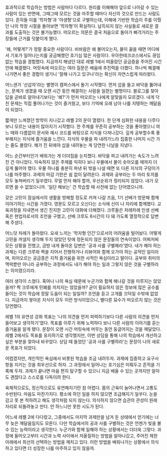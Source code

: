 효과적으로 학습하는 방법은 사람마다 다르다. 원리를 이해해야 앞으로 나아갈 수 있는 사람이 있는 반면에, 그때그때 모르는 것을 마주할 때마다 자신의 것으로 만드는 사람도 있다. 흔히들 이를 '학자형'과 '야생형'으로 구별하는데, 이해에 기반한 학습이 주를 이뤘던 나의 학창 시절을 돌아보면 '학자형'이 확실하다. 납득되지 않는 사실들로 새로운 결과를 도출하는 것은 불가능했다. 떠오르는 의문은 결국 처음으로 돌아가 삐걱거리는 주장들에 근거를 덧붙이게 했다.

'왜, 어떻게?'가 정말 중요한 사람이다. 비바람은 왜 불어오는지, 물이 끓을 때면 어디에서 기포가 일어나는지를 궁금해했던 호기심 많은 사람이다. 우아한테크코스에서도 끊임없는 학습을 경험했다. 지금까지 해냈던 대로 레벨 1에서 떠올랐던 궁금증을 주어진 시간 안에 해결했다. 머릿속에 떠오르는 여러 질문은 배움에 추진력을 더했다. 하나씩 해결해 나가면서 좋은 경험이 생기니 '잘해 나가고 있구나'라는 확신이 자연스럽게 따라왔다.

어느샌가 '선삽자'라는 별명이 캠퍼스에서 돌기 시작했다. 먼저 삽을 들고 바닥을 뚫어내는, 문제가 생겼을 때 오랜 시간 동안 해결하는 사람을 일컫는 별명이다. 블로그를 찾아 답을 곧바로 알아내기보다는 '왜?'가 먼저 떠오르는 나에게 알맞을지 모르겠다. 내게 닥친 문제는 직접 풀어나가는 것이 즐거웠고, 보다 기억에 오래 남아 나를 지탱하는 깨달음이 되었다.

짧게만 느껴졌던 방학이 지나갔고 레벨 2의 문이 열렸다. 한 단계 심화한 내용을 다루다 보니 모르는 내용이 많아지기 시작했다. 한 주제를 꾸준히 공부하는 것을 좋아했으니 여느 때와 다름없이 문서와 예시 코드를 바탕으로 지식을 다져나갔다. 깊게 공부할수록 풍부해지는 지식에 즐거움을 느낀다. 지식의 우물을 파 내려가느라 집중한 나머지 시간 가는 줄도 몰랐다. 해가 진 뒤에야 삽을 내려놓는 게 당연한 나날을 지냈다.

어느 순간부터인가 배워가는 게 더뎌짐을 눈치챘다. 바닥을 파고 내려가는 속도가 느려진 건 아니었다. 익숙하지 않은 주제를 익히다 보니 우물에서 물이 솟아오를 때까지 더 깊게 뚫어야 했다. 우물 하나를 충분히 파낸 뒤 밖을 나설 때면 또 다른 지식의 구덩이가 나를 마주했다. 과제의 마감 기한은 쉼 없이 달려온다. 과제와 공부라는 두 마리 토끼를 모두 놓쳐버리기 일쑤였다. 무얼 먼저 해야 할까, 우선순위가 정리되지 않았다. 내가 모르면 쓸 수 없었으니까. '일단 해보는' 건 학습할 때 사전에 없는 단어였으니까.

갖은 고민이 잠실에서의 생활을 방해할 정도로 커져 나갈 즈음, 1기 선배가 방문해 함께 이야기하는 시간을 가졌다. 영문도 모르고 오신다는 소식에 신이 나 자리에 함께했다. 교육과정을 지내면서 생긴 진지한 고민이 대화에 더해졌다. 크루들은 차례차례 인생 선배 혹은 현업자로서의 조언을 구했고, 선배 크루도 6시간이 다 돼 가도록 열정적으로 답변해 주셨다.

어느덧 차례가 돌아왔다. 요새 느끼는 '학자형 인간'으로서의 어려움을 털어놨다. 어떻게 고민을 꺼낼지 생각해 두지 않았던 탓에 정돈되지 않은 문장들의 연속이었다. 어찌저찌 모든 상황을 전했고, 금방 내게 돌아온 답변은 '공과 사를 구별해라'였다. 내가 해야 하는 과제는 다른 크루와 짝을 지어서 진행하거나 리뷰어와 함께 오가야 하는 공적인 일이라며, 피어오르는 궁금증은 지적 즐거움을 위한 사적인 욕심이라고 말이다. 공부와 취미의 맥락뿐만 아니라 공부하는 과정에서도 내가 해야 하는 일과 그렇지 않은 것을 구별하라는 의미였으리라.

여러 생각이 스쳤다. 혹여나 나의 욕심 때문에 누군가와 함께 해나갈 것을 미루지는 않았을까? 짝 크루에게 민폐를 끼치지는 않았을까? 굳이 필요하지 않은 정보에 많은 공수를 들이는 것이 학습에 정말 도움이 되는 일일까? 조언을 듣고 고개를 끄덕일 수밖에 없었다. 지금까지 쌓아온 지식이 모두 이런 방식이었으니, 별다른 묘수가 떠오르지 않는 것은 당연했다.

레벨 1의 유연성 강화 목표는 '나의 의견을 먼저 피력하기보다 다른 사람의 의견을 먼저 들어보고 생각하기'였다. 목표를 이루기 위해 노력하다 보니 다른 사람의 이야기를 듣는 즐거움을 알게 됐다. 문장이 오랜 시간 머릿속에 머무는 동안 둥글어지는 것을 깨달았다. 레벨 2에서도 목표를 유지하기로 생각했지만, 이번 상담을 통해 나의 학습에서 개선하고 싶은 부분을 찾아내 바꾸었다. 상담 때 들었던 '공과 사를 구별하라'는 문장이 나의 새로운 목표가 되었다.

어렵겠지만, 개인적인 욕심에서 비롯된 학습을 조금 내려두자. 과제에 집중하고 요구사항을 지키는 것을 최우선으로 하자. 그 과정에서 일어나는 호기심은 미뤄두고 흔적을 기록해 두자. 과제가 끝나면 마음 편히 탐구할 수 있으니 지금 배울 수 있는 곳까지만 알아도 괜찮다고 스스로를 다독이려 한다.

육체적으로도, 정신적으로도 유연해지기란 참 어렵다. 몸의 근육이 늘어나면서 고통도 수반된다. 마음도 마찬가지다. 평소에 하던 일을 하지 않으면 조급해지기 일쑤다. 눈을 감고 못 본 척하려고 해도 생각처럼 되지 않는다. 의식하지 않으면 습관의 관성이 원래 자리로 되돌려놓고 만다. 안 하느니만 못한 시도가 된다.

어느새 레벨 2에 다다랐고, 그중에서도 마지막 과제만을 남겨 둔 상태에서 얻기에는 너무 늦은 깨달음일지도 모른다. 다만 학습에서의 공과 사를 구별하는 것은 언젠가 빛을 볼 수 있는 능력이라고 생각한다. 누군가와 함께 일해야 하는 상황에서는 더더욱 그렇다. 과정에 들어오고부터 시간과 노력 사이에서 저울질하는 방법을 알아나갔고, 주어진 제한 아래에서 최선의 선택하는 방법을 깨치고 있다. 이런 방법을 배워나가는 상황에서 의식하고 있다면 더 성장한 나를 마주하고 있지 않을까.
